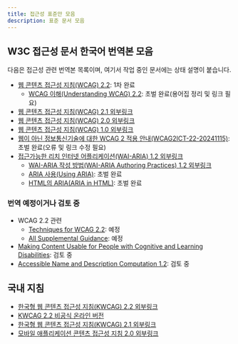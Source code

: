 ```yaml
---
title: 접근성 표준안 모음
description: 표준 문서 모음
---
```


W3C 접근성 문서 한국어 번역본 모음
---------------------

다음은 접근성 관련 번역본 목록이며, 여기서 작업 중인 문서에는 상태 설명이 붙습니다.

*   [웹 콘텐츠 접근성 지침(WCAG) 2.2](https://a11ykr.github.io/wcag22/): 1차 완료
    *   [WCAG 이해(Understanding WCAG) 2.2](https://a11ykr.github.io/wai/wcag22/understanding/): 초벌 완료(용어집 정리 및 링크 필요)
*   [웹 콘텐츠 접근성 지침(WCAG) 2.1 외부링크](http://www.kwacc.or.kr/WAI/wcag21/)
*   [웹 콘텐츠 접근성 지침(WCAG) 2.0 외부링크](https://web.archive.org/web/20121107021930/http://archi.ssu.ac.kr/WCAG20/)
*   [웹 콘텐츠 접근성 지침(WCAG) 1.0 외부링크](https://web.archive.org/web/20110907032914/https://www.gregshin.pe.kr/wcag/wai-pageauth.html)
*   [웹이 아닌 정보통신기술에 대한 WCAG 2 적용 안내(WCAG2ICT-22-20241115)](https://a11ykr.github.io/wcag2ict-22/): 초벌 완료(오류 및 링크 수정 필요)
*   [접근가능한 리치 인터넷 어플리케이션(WAI-ARIA) 1.2 외부링크](https://mulder21c.github.io/aria/)
    *   [WAI-ARIA 작성 방법(WAI-ARIA Authoring Practices) 1.2 외부링크](https://mulder21c.github.io/aria-practices/)
    *   [ARIA 사용(Using ARIA)](https://a11ykr.github.io/using-aria/WD-20180927/): 초벌 완료
    *   [HTML의 ARIA(ARIA in HTML)](https://a11ykr.github.io/html-aria/): 초벌 완료

### 번역 예정이거나 검토 중

*   WCAG 2.2 관련
    *   [Techniques for WCAG 2.2](https://www.w3.org/WAI/WCAG22/Techniques/): 예정
    *   [All Supplemental Guidance](https://www.w3.org/WAI/WCAG2/supplemental/): 예정
*   [Making Content Usable for People with Cognitive and Learning Disabilities](https://www.w3.org/TR/coga-usable/): 검토 중
*   [Accessible Name and Description Computation 1.2](https://w3c.github.io/accname/): 검토 중

국내 지침
-----

*   [한국형 웹 콘텐츠 접근성 지침(KWCAG) 2.2 외부링크](https://www.rra.go.kr/ko/reference/kcsList_view.do?nb_seq=5247&cpage=1&nb_type=6&kcs_select0=ALL&kcs_select1=ALL&kcs_select2=%C1%A4%BA%B8%B1%E2%BC%FA&searchCon=nb_name&searchTxt=%C1%A2%B1%D9%BC%BA)
*   [KWCAG 2.2 비공식 온라인 버전](https://a11ykr.github.io/kwcag22/)
*   [한국형 웹 콘텐츠 접근성 지침(KWCAG) 2.1 외부링크](https://www.rra.go.kr/ko/reference/kcsList_view.do?nb_seq=1348&cpage=1&nb_type=6&kcs_select0=ALL&kcs_select1=ALL&kcs_select2=%C1%A4%BA%B8%B1%E2%BC%FA&searchCon=nb_name&searchTxt=%C1%A2%B1%D9%BC%BA)
*   [모바일 애플리케이션 콘텐츠 접근성 지침 2.0 외부링크](https://www.rra.go.kr/ko/reference/kcsList_view.do?nb_seq=1930&cpage=1&nb_type=6&kcs_select0=ALL&kcs_select1=ALL&kcs_select2=ALL&searchCon=nb_name&searchTxt=%C1%A2%B1%D9%BC%BA)
